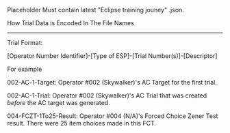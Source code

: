 Placeholder
Must contain latest "Eclipse training jouney" .json.

How Trial Data is Encoded In The File Names

-----------------------

Trial Format:

[Operator Number Identifier]-[Type of ESP]-[Trial Number(s)]-[Descriptor]

For example

002-AC-1-Target: Operator #002 (Skywalker)'s AC Target for the first trial.

002-AC-1-Trial: Operator #002 (Skywalker)'s AC Trial that was created *before* the AC target was generated.

004-FCZT-1To25-Result: Operator #004 (N/A)'s Forced Choice Zener Test result. There were 25 item choices made in this FCT.
